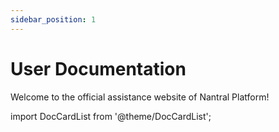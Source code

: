 ```yaml
---
sidebar_position: 1
---
```


# User Documentation

Welcome to the official assistance website of Nantral Platform!

import DocCardList from '@theme/DocCardList';

<DocCardList /> 
